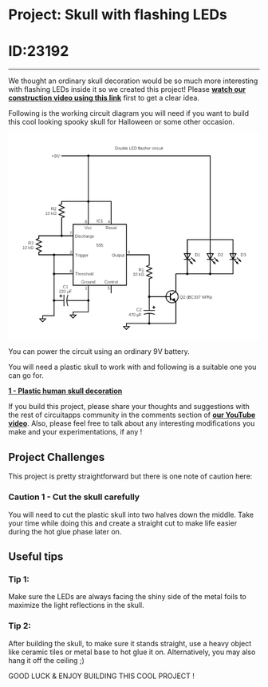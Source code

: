 # Project: Skull with flashing LEDs

# ID:23192
---
We thought an ordinary skull decoration would be so much more interesting with flashing LEDs inside it so we created this project! Please **[watch our construction video using this link][2]** first to get a clear idea.

Following is the working circuit diagram you will need if you want to build this cool looking spooky skull for Halloween or some other occasion.

![circuit diagram](./LED_circuit.png)

You can power the circuit using an ordinary 9V battery.

You will need a plastic skull to work with and following is a suitable one you can go for.

**[1 - Plastic human skull decoration][1]**

If you build this project, please share your thoughts and suggestions with the rest of circuitapps community in the comments section of **[our YouTube video][2]**. Also, please feel free to talk about any interesting modifications you make and your experimentations, if any !

## Project Challenges
This project is pretty straightforward but there is one note of caution here:

### **Caution 1 - Cut the skull carefully**

You will need to cut the plastic skull into two halves down the middle. Take your time while doing this and create a straight cut to make life easier during the hot glue phase later on.

## Useful tips

### **Tip 1:**
Make sure the LEDs are always facing the shiny side of the metal foils to maximize the light reflections in the skull.

### **Tip 2:**
After building the skull, to make sure it stands straight, use a heavy object like ceramic tiles or metal base to hot glue it on. Alternatively, you may also hang it off the ceiling ;)

GOOD LUCK & ENJOY BUILDING THIS COOL PROJECT !

[1]: https://www.amazon.com/GiftExpress-Assorted-Realistic-Halloween-Decoration/dp/B0CG2N2Z9B
[2]: https://youtube.com/shorts/k4v0ZmGjX2M

